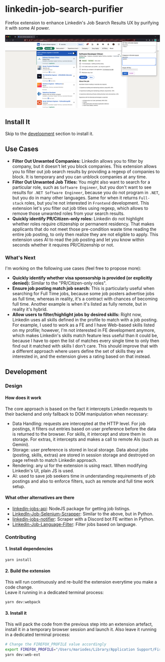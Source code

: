 # linkedin-job-search-purifier

Firefox extension to enhance Linkedin's Job Search Results UX by purifying it with some AI power.

![alt text](ux-screenshot.png)

## Install It

Skip to the [development](#development) section to install it.

## Use Cases

- **Filter Out Unwanted Companies:** Linkedin allows you to filter by company, but it doesn't let you block companies. This extension allows you to filter out job search results by providing a regexp of companies to block. It is temporary and you can unblock companies at any time.
- **Filter Out Unwanted Job Titles:** You might also want to search for a particular role, such as `Software Engineer`, but you don't want to see results for `.NET Software Engineer`, because you do not program in `.NET`, but you do in many other languages. Same for when it returns `Full-stack` roles, but you're not interested in `Frontend` development. This extension let's you filter out job titles using regexp, which allows to remove those unwanted roles from your search results.
- **Quickly identify PR/Citizen-only roles:** Linkedin do not highlight whether roles require citizenship or permanent residency. That makes applicants that do not meet those pre-condition waste time reading the entire job posting, to only then realize they are not eligible to apply. This extension uses AI to read the job posting and let you know within seconds whether it requires PR/Citizenship or not.

### What's Next

I'm working on the following use cases (feel free to propose more):

- **Quickly identify whether visa sponsorship is provided (or explicitly denied):** Similar to the "PR/Citizen-only roles".
- **Ensure job posting match job search:** This is particularly useful when searching for Full Time jobs, because some job posters advertise jobs as full time, whereas in reality, it's a contract with chances of becoming full time. Another example is when it's listed as fully remote, but in reality it's hybrid.
- **Allow users to filter/highlight jobs by desired skills:** Right now, Linkedin uses all skills defined in the profile to match with a job posting. For example, I used to work as a FE and I have Web-based skills listed on my profile; however, I'm not interested in FE development anymore, which makes Linkedin's skills match feature less useful than it could be, because I have to open the list of matches every single time to only then find out it matched with skills I don't care. This should improve that with a different approach where users define the set of skills they are interested in, and the extension gives a rating based on that instead.

## Development

### Design

#### How does it work

The core approach is based on the fact it intercepts Linkedin requests to their backend and only fallback to DOM manipulation when necessary:

- Data Handling: requests are intercepted at the HTTP level. For job postings, it filters out entries based on user preference before the data is returned to the browser. For skills, it intercept and store them in storage. For extras, it intercepts and makes a call to remote AIs (such as Gemini).
- Storage: user preference is stored in local storage. Data about jobs (posting, skills, extras) are stored in session storage and destroyed on page refresh to match Linkedin approach.
- Rendering: any ui for the extension is using react. When modifying Linkedin's UI, plain JS is used.
- AI: used to save job seekers time in understanding requirements of job postings and also to enforce filters, such as remote and full time work setup.

#### What other alternatives are there

- [linkedin-jobs-api](https://github.com/VishwaGauravIn/linkedin-jobs-api): NodeJS package for getting job listings.
- [LinkedIn-Job-Selenium-Scrapper](https://github.com/hossam-elshabory/LinkedIn-Job-Selenium-Scrapper): Similar to the above, but in Python.
- [linkedin-jobs-notifier](https://github.com/hotsno/linkedin-jobs-notifier): Scraper with a Discord bot FE written in Python.
- [Linkedin-Job-Language-Filter](https://github.com/yavuzslmyldz/Linkedin-Job-Language-Filter): Filter jobs based on language.

### Contributing

#### 1. Install dependencies

```bash
yarn install
```

#### 2. Build the extension

This will run continuously and re-build the extension everytime you make a code change.  
Leave it running in a dedicated terminal process:

```bash
yarn dev:webpack
```

#### 3. Install it

This will pack the code from the previous step into an extension artefact, install it in a temporary browser session and launch it. Also leave it running in a dedicated terminal process:

```bash
# Change the FIREFOX_PROFILE value accordingly
export FIREFOX_PROFILE="/Users/mariodes/Library/Application Support/Firefox/Profiles/development"
yarn dev:web-ext
```
